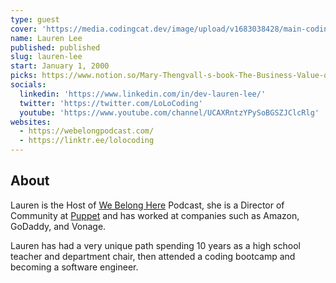 ```yaml
---
type: guest
cover: 'https://media.codingcat.dev/image/upload/v1683038428/main-codingcatdev-photo/podcast-guest/LoLoCoding'
name: Lauren Lee
published: published
slug: lauren-lee
start: January 1, 2000
picks: https://www.notion.so/Mary-Thengvall-s-book-The-Business-Value-of-Developer-Relations-How-and-Why-Technical-Communities-A-3cca17113c18490a901910071d3adf76, https://www.notion.so/Ada-Developers-Academy-8f8f481873654fd2b2e3746626d4db9b
socials:
  linkedin: 'https://www.linkedin.com/in/dev-lauren-lee/'
  twitter: 'https://twitter.com/LoLoCoding'
  youtube: 'https://www.youtube.com/channel/UCAXRntzYPySoBGSZJClcRlg'
websites:
  - https://webelongpodcast.com/
  - https://linktr.ee/lolocoding
---
```


## About

Lauren is the Host of [We Belong Here](https://webelongpodcast.com/) Podcast, she is a Director of Community at [Puppet](https://puppet.com/) and has worked at companies such as Amazon, GoDaddy, and Vonage.

Lauren has had a very unique path spending 10 years as a high school teacher and department chair, then attended a coding bootcamp and becoming a software engineer.
